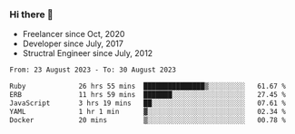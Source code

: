 ### Hi there 👋

- Freelancer since Oct, 2020
- Developer since July, 2017
- Structral Engineer since July, 2012

<!--START_SECTION:waka-->

```txt
From: 23 August 2023 - To: 30 August 2023

Ruby             26 hrs 55 mins  ███████████████▒░░░░░░░░░   61.67 %
ERB              11 hrs 59 mins  ███████░░░░░░░░░░░░░░░░░░   27.45 %
JavaScript       3 hrs 19 mins   ██░░░░░░░░░░░░░░░░░░░░░░░   07.61 %
YAML             1 hr 1 min      ▓░░░░░░░░░░░░░░░░░░░░░░░░   02.34 %
Docker           20 mins         ▒░░░░░░░░░░░░░░░░░░░░░░░░   00.78 %
```

<!--END_SECTION:waka-->

